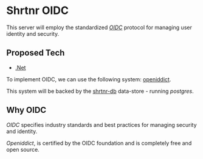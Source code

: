 # Shrtnr OIDC

This server will employ the standardized [_OIDC_](https://openid.net/connect/) protocol for managing user identity and security.

## Proposed Tech

- [.Net](https://learn.microsoft.com/en-us/dotnet/)

To implement OIDC, we can use the following system: [openiddict](https://documentation.openiddict.com/index.html).

This system will be backed by the [shrtnr-db](../data-stores/shrtnr-db.md) data-store - running _postgres_.

## Why OIDC

_OIDC_ specifies industry standards and best practices for managing security and identity.

_Openiddict_, is certified by the OIDC foundation and is completely free and open source.